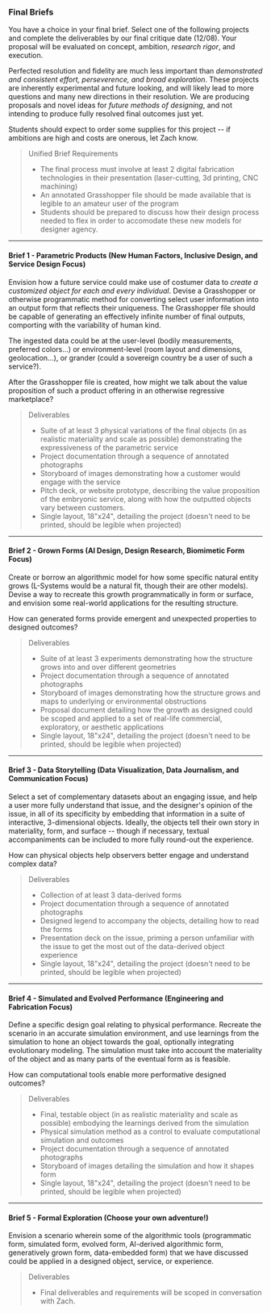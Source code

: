 ### Final Briefs

You have a choice in your final brief. Select one of the following projects and complete the deliverables by our final critique date (12/08). Your proposal will be evaluated on concept, ambition, *research rigor*, and execution.

Perfected resolution and fidelity are much less important than *demonstrated and consistent effort, perseverence, and broad exploration*. These projects are inherently experimental and future looking, and will likely lead to more questions and many new directions in their  resolution. We are producing proposals and novel ideas for *future methods of designing*, and not intending to produce fully resolved final outcomes just yet. 

Students should expect to order some supplies for this project -- if ambitions are high and costs are onerous, let Zach know.

> Unified Brief Requirements
> - The final process must involve at least 2 digital fabrication technologies in their presentation (laser-cutting, 3d printing, CNC machining)
> - An annotated Grasshopper file should be made available that is legible to an amateur user of the program
> - Students should be prepared to discuss how their design process needed to flex in order to accomodate these new models for designer agency.
-----

#### Brief 1 - Parametric Products (New Human Factors, Inclusive Design, and Service Design Focus)

Envision how a future service could make use of costumer data to *create a customized object for each and every individual*. Devise a Grasshopper or otherwise programmatic method for converting select user information into an output form that reflects their uniqueness. The Grasshopper file should be capable of generating an effectively infinite number of final outputs, comporting with the variability of human kind.

The ingested data could be at the user-level (bodily measurements, preferred colors...) or environment-level (room layout and dimensions, geolocation...), or grander (could a sovereign country be a user of such a service?).

After the Grasshopper file is created, how might we talk about the value proposition of such a product offering in an otherwise regressive marketplace?

> Deliverables
>- Suite of at least 3 physical variations of the final objects (in as realistic materiality and scale as possible) demonstrating the expressiveness of the parametric service
>- Project documentation through a sequence of annotated photographs 
>- Storyboard of images demonstrating how a customer would engage with the service
>- Pitch deck, or website prototype, describing the value proposition of the embryonic service, along with how the outputted objects vary between customers.
>- Single layout, 18"x24", detailing the project (doesn't need to be printed, should be legible when projected)

-----

#### Brief 2 - Grown Forms (AI Design, Design Research, Biomimetic Form Focus)
Create or borrow an algorithmic model for how some specific natural entity grows (L-Systems would be a natural fit, though their are other models). Devise a way to recreate this growth programmatically in form or surface, and envision some real-world applications for the resulting structure.

How can generated forms provide emergent and unexpected properties to designed outcomes?

> Deliverables
>- Suite of at least 3 experiments demonstrating how the structure grows into and over different geometries 
>- Project documentation through a sequence of annotated photographs 
>- Storyboard of images demonstrating how the structure grows and maps to underlying or environmental obstructions
>- Proposal document detailing how the growth as designed could be scoped and applied to a set of real-life commercial, exploratory, or aesthetic applications
>- Single layout, 18"x24", detailing the project (doesn't need to be printed, should be legible when projected)

-----

#### Brief 3 - Data Storytelling (Data Visualization, Data Journalism, and Communication Focus)
Select a set of complementary datasets about an engaging issue, and help a user more fully understand that issue, and the designer's opinion of the issue, in all of its specificity by embedding that information in a suite of interactive, 3-dimensional objects. Ideally, the objects tell their own story in materiality, form, and surface -- though if necessary, textual accompaniments can be included to more fully round-out the experience.

How can physical objects help observers better engage and understand complex data?

> Deliverables
>- Collection of at least 3 data-derived forms
>- Project documentation through a sequence of annotated photographs 
>- Designed legend to accompany the objects, detailing how to read the forms
>- Presentation deck on the issue, priming a person unfamiliar with the issue to get the most out of the data-derived object experience
>- Single layout, 18"x24", detailing the project (doesn't need to be printed, should be legible when projected)

-----

#### Brief 4 - Simulated and Evolved Performance (Engineering and Fabrication Focus)
Define a specific design goal relating to physical performance. Recreate the scenario in an accurate simulation environment, and use learnings from the simulation to hone an object towards the goal, optionally integrating evolutionary modeling. The simulation must take into account the materiality of the object and as many parts of the eventual form as is feasible. 

How can computational tools enable more performative designed outcomes? 

> Deliverables
>- Final, testable object (in as realistic materiality and scale as possible) embodying the learnings derived from the simulation
>- Physical simulation method as a control to evaluate computational simulation and outcomes
>- Project documentation through a sequence of annotated photographs 
>- Storyboard of images detailing the simulation and how it shapes form
>- Single layout, 18"x24", detailing the project (doesn't need to be printed, should be legible when projected)

-----

#### Brief 5 - Formal Exploration (Choose your own adventure!)
Envision a scenario wherein some of the algorithmic tools (programmatic form, simulated form, evolved form, AI-derived algorithmic form, generatively grown form, data-embedded form) that we have discussed could be applied in a designed object, service, or experience.

> Deliverables
>- Final deliverables and requirements will be scoped in conversation with Zach.
